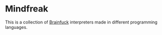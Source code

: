 # Mindfreak

This is a collection of [Brainfuck](https://en.wikipedia.org/wiki/Brainfuck) interpreters made in different programming languages.

